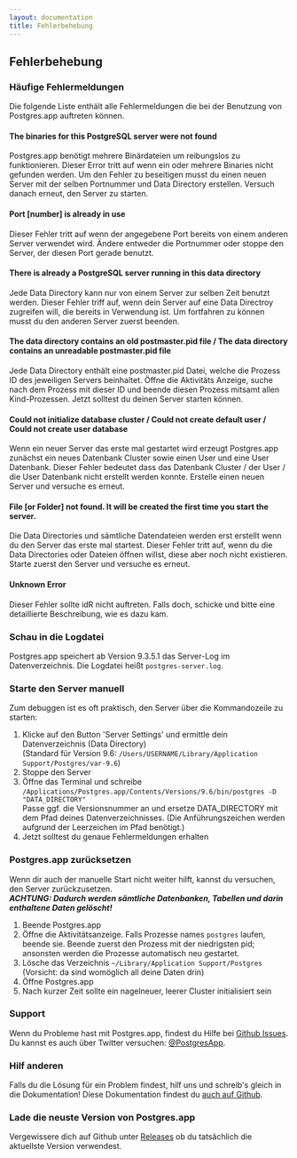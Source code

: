 ```yaml
---
layout: documentation
title: Fehlerbehebung
---
```


## Fehlerbehebung

### Häufige Fehlermeldungen

Die folgende Liste enthält alle Fehlermeldungen die bei der Benutzung von Postgres.app auftreten können. 

#### The binaries for this PostgreSQL server were not found
Postgres.app benötigt mehrere Binärdateien um reibungslos zu funktionieren. Dieser Error tritt auf wenn ein oder mehrere Binaries nicht gefunden werden.
Um den Fehler zu beseitigen musst du einen neuen Server mit der selben Portnummer und Data Directory erstellen. Versuch danach erneut, den Server zu starten.

#### Port [number] is already in use
Dieser Fehler tritt auf wenn der angegebene Port bereits von einem anderen Server verwendet wird.
Ändere entweder die Portnummer oder stoppe den Server, der diesen Port gerade benutzt.

#### There is already a PostgreSQL server running in this data directory
Jede Data Directory kann nur von einem Server zur selben Zeit benutzt werden. Dieser Fehler triff auf, wenn dein Server auf eine Data Directroy zugreifen will, die bereits in Verwendung ist.
Um fortfahren zu können musst du den anderen Server zuerst beenden.

#### The data directory contains an old postmaster.pid file / The data directory contains an unreadable postmaster.pid file
Jede Data Directory enthält eine postmaster.pid Datei, welche die Prozess ID des jeweiligen Servers beinhaltet.
Öffne die Aktivitäts Anzeige, suche nach dem Prozess mit dieser ID und beende diesen Prozess mitsamt allen Kind-Prozessen.
Jetzt solltest du deinen Server starten können.

#### Could not initialize database cluster / Could not create default user  / Could not create user database
Wenn ein neuer Server das erste mal gestartet wird erzeugt Postgres.app zunächst ein neues Datenbank Cluster sowie einen User und eine User Datenbank.
Dieser Fehler bedeutet dass das Datenbank Cluster / der User / die User Datenbank nicht erstellt werden konnte.
Erstelle einen neuen Server und versuche es erneut.

#### File [or Folder] not found. It will be created the first time you start the server.
Die Data Directories und sämtliche Datendateien werden erst erstellt wenn du den Server das erste mal startest.
Dieser Fehler tritt auf, wenn du die Data Directories oder Dateien öffnen willst, diese aber noch nicht existieren.
Starte zuerst den Server und versuche es erneut.

#### Unknown Error
Dieser Fehler sollte idR nicht auftreten.
Falls doch, schicke und bitte eine detaillierte Beschreibung, wie es dazu kam.



### Schau in die Logdatei

Postgres.app speichert ab Version 9.3.5.1 das Server-Log im Datenverzeichnis. Die Logdatei heißt `postgres-server.log`.

### Starte den Server manuell

Zum debuggen ist es oft praktisch, den Server über die Kommandozeile zu starten:

1. Klicke auf den Button 'Server Settings' und ermittle dein Datenverzeichnis (Data Directory)<br>(Standard für Version 9.6: `/Users/USERNAME/Library/Application Support/Postgres/var-9.6`)
2. Stoppe den Server
3. Öffne das Terminal und schreibe `/Applications/Postgres.app/Contents/Versions/9.6/bin/postgres -D "DATA_DIRECTORY"`<br>Passe ggf. die Versionsnummer an und ersetze DATA_DIRECTORY mit dem Pfad deines Datenverzeichnisses. (Die Anführungszeichen werden aufgrund der Leerzeichen im Pfad benötigt.)
4. Jetzt solltest du genaue Fehlermeldungen erhalten

### Postgres.app zurücksetzen

Wenn dir auch der manuelle Start nicht weiter hilft, kannst du versuchen, den Server zurückzusetzen.<br>
***ACHTUNG: Dadurch werden sämtliche Datenbanken, Tabellen und darin enthaltene Daten gelöscht!***

1. Beende Postgres.app
2. Öffne die Aktivitätsanzeige. Falls Prozesse names `postgres` laufen, beende sie. Beende zuerst den Prozess mit der niedrigsten pid; ansonsten werden die Prozesse automatisch neu gestartet.
3. Lösche das Verzeichnis `~/Library/Application Support/Postgres` (Vorsicht: da sind womöglich all deine Daten drin)
4. Öffne Postgres.app 
5. Nach kurzer Zeit sollte ein nagelneuer, leerer Cluster initialisiert sein

### Support

Wenn du Probleme hast mit Postgres.app, findest du Hilfe bei [Github Issues](https://github.com/postgresapp/postgresapp/issues).
Du kannst es auch über Twitter versuchen: [@PostgresApp](https://twitter.com/PostgresApp).

### Hilf anderen

Falls du die Lösung für ein Problem findest, hilf uns und schreib's gleich in die Dokumentation!
Diese Dokumentation findest du [auch auf Github](https://github.com/PostgresApp/postgresapp.github.io/tree/master/documentation).

### Lade die neuste Version von Postgres.app

Vergewissere dich auf Github unter [Releases](https://github.com/PostgresApp/PostgresApp/releases) ob du tatsächlich die aktuellste Version verwendest.

